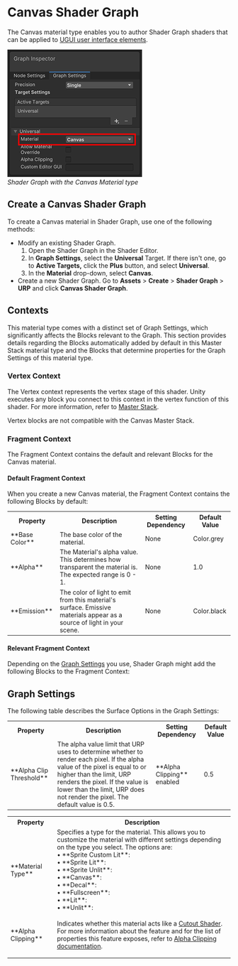 # Canvas Shader Graph

The Canvas material type enables you to author Shader Graph shaders that can be applied to [UGUI user interface elements](https://docs.unity3d.com/Packages/com.unity.ugui@1.0/manual/UICanvas.html).

![Shader Graph with the Canvas Material type](Images/canvas/canvas-shader-graph-material-type.png)<br/>*Shader Graph with the Canvas Material type*

## Create a Canvas Shader Graph

To create a Canvas material in Shader Graph, use one of the following methods:

* Modify an existing Shader Graph.
    1. Open the Shader Graph in the Shader Editor.
    2. In **Graph Settings**, select the **Universal** Target. If there isn't one, go to **Active Targets,** click the **Plus** button, and select **Universal**.
    3. In the **Material** drop-down, select **Canvas**.
* Create a new Shader Graph. Go to **Assets** > **Create** > **Shader Graph** > **URP** and click **Canvas Shader Graph**.

## Contexts

This material type comes with a distinct set of Graph Settings, which significantly affects the Blocks relevant to the Graph. This section provides details regarding the Blocks automatically added by default in this Master Stack material type and the Blocks that determine properties for the Graph Settings of this material type.


### Vertex Context

The Vertex context represents the vertex stage of this shader. Unity executes any block you connect to this context in the vertex function of this shader. For more information, refer to [Master Stack](https://docs.unity3d.com/Packages/com.unity.shadergraph@17.0/manual/Master-Stack.html).

Vertex blocks are not compatible with the Canvas Master Stack.

### Fragment Context

The Fragment Context contains the default and relevant Blocks for the Canvas material.


#### Default Fragment Context

When you create a new Canvas material, the Fragment Context contains the following Blocks by default:

<table>
<tr>
<th>Property</th>
<th>Description</th>
<th>Setting Dependency</th>
<th>Default Value</th>
</tr>
<tr>
<td>**Base Color**</td>
<td>The base color of the material.</td>
<td>None</td>
<td>Color.grey</td>
</tr>
<tr>
<td>**Alpha**</td>
<td>The Material's alpha value. This determines how transparent the material is. The expected range is 0 - 1.</td>
<td>None</td>
<td>1.0</td>
</tr>
<tr>
<td>**Emission**</td>
<td>The color of light to emit from this material's surface. Emissive materials appear as a source of light in your scene.</td>
<td>None</td>
<td>Color.black</td>
</tr>
</table>

#### Relevant Fragment Context

Depending on the [Graph Settings](#graph-settings) you use, Shader Graph might add the following Blocks to the Fragment Context:

<table>
<tr>
<th>Property</th>
<th>Description</th>
<th>Setting Dependency</th>
<th>Default Value</th>
</tr>
<tr>
<td>**Alpha Clip Threshold**</td>
<td>The alpha value limit that URP uses to determine whether to render each pixel. If the alpha value of the pixel is equal to or higher than the limit, URP renders the pixel. If the value is lower than the limit, URP does not render the pixel. The default value is 0.5.</td>
<td>**Alpha Clipping** enabled</td>
<td>0.5</td>
</tr>

## Graph Settings

The following table describes the Surface Options in the Graph Settings:

<table>
<tr>
<th>Property</th>
<th>Description</th>
</tr>
<tr>
<td>**Material Type**</td>
<td>Specifies a type for the material. This allows you to customize the material with different settings depending on the type you select. The options are:<br/>&#8226; **Sprite Custom Lit**: <br/>&#8226; **Sprite Lit**: <br/>&#8226; **Sprite Unlit**: <br/>&#8226; **Canvas**: <br/>&#8226; **Decal**: <br/>&#8226; **Fullscreen**: <br/>&#8226; **Lit**: <br/>&#8226; **Unlit**: </td>
</tr>
<tr>
<td>**Alpha Clipping**</td>
<td>

Indicates whether this material acts like a [Cutout Shader](https://docs.unity3d.com/Manual/StandardShaderMaterialParameterRenderingMode.html).<br/>For more information about the feature and for the list of properties this feature exposes, refer to [Alpha Clipping documentation](../../com.unity.render-pipelines.high-definition/Documentation~/Alpha-Clipping.md).

</td>
</tr>

